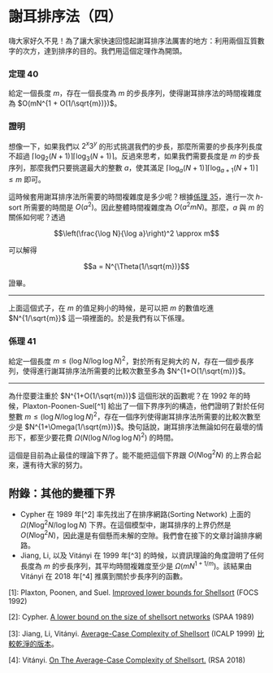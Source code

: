 # 謝耳排序法（四）

嗨大家好久不見！為了讓大家快速回憶起謝耳排序法厲害的地方：利用兩個互質數字的次方，達到排序的目的。我們用這個定理作為開頭。

### 定理 40

給定一個長度 $m$，存在一個長度為 $m$ 的步長序列，使得謝耳排序法的時間複雜度為 $O(mN^{1 + O(1/\sqrt{m})})$。

### 證明

想像一下，如果我們以 $2^x3^y$ 的形式挑選我們的步長，那麼所需要的步長序列長度不超過 $\lceil\log_2(N+1)\rceil\lceil\log_3(N+1)\rceil$。反過來思考，如果我們需要長度是 $m$ 的步長序列，那麼我們只要挑選最大的整數 $a$，使其滿足 $\lceil\log_a(N+1)\rceil\lceil\log_{a+1}(N+1)\rceil\le m$ 即可。

這時候套用謝耳排序法所需要的時間複雜度是多少呢？根據[係理 35](shell-sort2.html#%E4%BF%82%E7%90%86-35)，進行一次 $h$-sort 所需要的時間是 $O(a^2)$。因此整體時間複雜度為 $O(a^2mN)$。那麼，$a$ 與 $m$ 的關係如何呢？透過

$$\left(\frac{\log N}{\log a}\right)^2 \approx m$$

可以解得

$$a = N^{\Theta(1/\sqrt{m})}$$

證畢。

------

上面這個式子，在 $m$ 的值足夠小的時候，是可以把 $m$ 的數值吃進 $N^{1/\sqrt{m}}$ 這一項裡面的。於是我們有以下係理。

### 係理 41

給定一個長度 $m \le (\log N / \log \log N)^2$，對於所有足夠大的 $N$，存在一個步長序列，使得進行謝耳排序法所需要的比較次數至多為 $N^{1+O(1/\sqrt{m})}$。

------

為什麼要注重於 $N^{1+O(1/\sqrt{m})}$ 這個形狀的函數呢？在 1992 年的時候，Plaxton-Poonen-Suel[^1] 給出了一個下界序列的構造，他們證明了對於任何整數 $m \le (\log N/ \log\log N)^2$，存在一個序列使得謝耳排序法所需要的比較次數至少是 $N^{1+\Omega(1/\sqrt{m})}$。換句話說，謝耳排序法無論如何在最壞的情形下，都至少要花費 $\Omega(N(\log N/\log\log N)^2)$ 的時間。

這個是目前為止最佳的理論下界了。能不能把這個下界跟 $O(N\log^2 N)$ 的上界合起來，還有待大家的努力。


## 附錄：其他的變種下界

* Cypher 在 1989 年[^2] 率先找出了在排序網路(Sorting Network) 上面的 $\Omega(N\log^2N/\log\log N)$ 下界。在這個模型中，謝耳排序的上界仍然是 $O(N\log^2 N)$，因此還是有個懸而未解的空隙。我們會在接下的文章討論排序網路。
* Jiang, Li, 以及 Vitányi 在 1999 年[^3] 的時候，以資訊理論的角度證明了任何長度為 $m$ 的步長序列，其平均時間複雜度至少是 $\Omega(mN^{1+1/m})$。該結果由 Vitányi 在 2018 年[^4] 推廣到關於步長序列的函數。


[1]: Plaxton, Poonen, and Suel. [Improved lower bounds for Shellsort](https://ieeexplore.ieee.org/document/267769) (FOCS 1992)

[2]: Cypher. [A lower bound on the size of shellsort networks](https://dl.acm.org/doi/abs/10.1145/72935.72942) (SPAA 1989)

[3]: Jiang, Li, Vitányi. [Average-Case Complexity of Shellsort](https://arxiv.org/abs/cs/9901010) (ICALP 1999) [比較乾淨的版本](https://arxiv.org/pdf/cs/9906008.pdf)。

[4]: Vitányi. [On The Average-Case Complexity of Shellsort.](https://arxiv.org/pdf/1501.06461.pdf) (RSA 2018)
